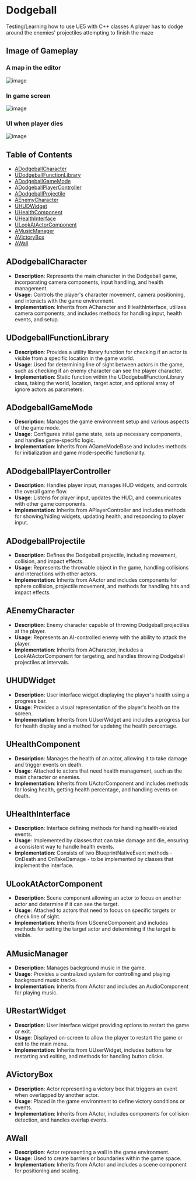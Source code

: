 # Dodgeball

Testing/Learning how to use UE5 with C++ classes
A player has to dodge around the enemies' projectiles attempting to finish the maze

## Image of Gameplay
### A map in the editor
![image](https://github.com/hyeonukim/Dodgeball/assets/48634064/0178ddfd-cfe1-4c4a-bf53-62277a893f1d)

### In game screen
![image](https://github.com/hyeonukim/Dodgeball/assets/48634064/6f6de80d-b204-48df-a79c-c55ead0da988)

### UI when player dies
![image](https://github.com/hyeonukim/Dodgeball/assets/48634064/48a74b77-6069-465c-94d2-3aae8da051af)



## Table of Contents

- [ADodgeballCharacter](#ADodgeballCharacter)
- [UDodgeballFunctionLibrary](#UDodgeballFunctionLibrary)
- [ADodgeballGameMode](#ADodgeballGameMode)
- [ADodgeballPlayerController](#ADodgeballPlayerController)
- [ADodgeballProjectile](#ADodgeballProjectile)
- [AEnemyCharacter](#AEnemyCharacter)
- [UHUDWidget](#UHUDWidget)
- [UHealthComponent](#UHealthComponent)
- [UHealthInterface](#UHealthInterface)
- [ULookAtActorComponent](#ULookAtActorComponent)
- [AMusicManager](#AMusicManager)
- [AVictoryBox](#AVictoryBox)
- [AWall](#AWall)

## ADodgeballCharacter
- **Description**: Represents the main character in the Dodgeball game, incorporating camera components, input handling, and health management.
- **Usage**: Controls the player's character movement, camera positioning, and interacts with the game environment.
- **Implementation**: Inherits from ACharacter and IHealthInterface, utilizes camera components, and includes methods for handling input, health events, and setup.

## UDodgeballFunctionLibrary
- **Description**: Provides a utility library function for checking if an actor is visible from a specific location in the game world.
- **Usage**: Used for determining line of sight between actors in the game, such as checking if an enemy character can see the player character.
- **Implementation**: Static function within the UDodgeballFunctionLibrary class, taking the world, location, target actor, and optional array of ignore actors as parameters.

## ADodgeballGameMode
- **Description**: Manages the game environment setup and various aspects of the game mode.
- **Usage**: Configures initial game state, sets up necessary components, and handles game-specific logic.
- **Implementation**: Inherits from AGameModeBase and includes methods for initialization and game mode-specific functionality.

## ADodgeballPlayerController
- **Description**: Handles player input, manages HUD widgets, and controls the overall game flow.
- **Usage**: Listens for player input, updates the HUD, and communicates with other game components.
- **Implementation**: Inherits from APlayerController and includes methods for showing/hiding widgets, updating health, and responding to player input.

## ADodgeballProjectile
- **Description**: Defines the Dodgeball projectile, including movement, collision, and impact effects.
- **Usage**: Represents the throwable object in the game, handling collisions and interactions with other actors.
- **Implementation**: Inherits from AActor and includes components for sphere collision, projectile movement, and methods for handling hits and impact effects.

## AEnemyCharacter
- **Description**: Enemy character capable of throwing Dodgeball projectiles at the player.
- **Usage**: Represents an AI-controlled enemy with the ability to attack the player.
- **Implementation**: Inherits from ACharacter, includes a LookAtActorComponent for targeting, and handles throwing Dodgeball projectiles at intervals.

## UHUDWidget
- **Description**: User interface widget displaying the player's health using a progress bar.
- **Usage**: Provides a visual representation of the player's health on the screen.
- **Implementation**: Inherits from UUserWidget and includes a progress bar for health display and a method for updating the health percentage.

## UHealthComponent
- **Description**: Manages the health of an actor, allowing it to take damage and trigger events on death.
- **Usage**: Attached to actors that need health management, such as the main character or enemies.
- **Implementation**: Inherits from UActorComponent and includes methods for losing health, getting health percentage, and handling events on death.

## UHealthInterface
- **Description**: Interface defining methods for handling health-related events.
- **Usage**: Implemented by classes that can take damage and die, ensuring a consistent way to handle health events.
- **Implementation**: Consists of two BlueprintNativeEvent methods - OnDeath and OnTakeDamage - to be implemented by classes that implement the interface.

## ULookAtActorComponent
- **Description**: Scene component allowing an actor to focus on another actor and determine if it can see the target.
- **Usage**: Attached to actors that need to focus on specific targets or check line of sight.
- **Implementation**: Inherits from USceneComponent and includes methods for setting the target actor and determining if the target is visible.

## AMusicManager
- **Description**: Manages background music in the game.
- **Usage**: Provides a centralized system for controlling and playing background music tracks.
- **Implementation**: Inherits from AActor and includes an AudioComponent for playing music.

## URestartWidget
- **Description**: User interface widget providing options to restart the game or exit.
- **Usage**: Displayed on-screen to allow the player to restart the game or exit to the main menu.
- **Implementation**: Inherits from UUserWidget, includes buttons for restarting and exiting, and methods for handling button clicks.

## AVictoryBox
- **Description**: Actor representing a victory box that triggers an event when overlapped by another actor.
- **Usage**: Placed in the game environment to define victory conditions or events.
- **Implementation**: Inherits from AActor, includes components for collision detection, and handles overlap events.

## AWall
- **Description**: Actor representing a wall in the game environment.
- **Usage**: Used to create barriers or boundaries within the game space.
- **Implementation**: Inherits from AActor and includes a scene component for positioning and scaling.
